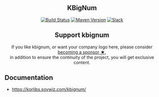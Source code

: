 <h2 align="center">KBigNum</h2>

<!-- BADGES -->
<p align="center">
	<a href="https://travis-ci.org/korlibs/kbignum"><img alt="Build Status" src="https://travis-ci.org/korlibs/kbignum.svg?branch=master" /></a>
	<a href="https://bintray.com/korlibs/korlibs/kbignum"><img alt="Maven Version" src="https://img.shields.io/bintray/v/korlibs/korlibs/kbignum.svg?style=flat&label=maven" /></a>
	<a href="https://slack.soywiz.com/"><img alt="Slack" src="https://img.shields.io/badge/chat-on%20slack-green?style=flat&logo=slack" /></a>
</p>
<!-- /BADGES -->

<!-- SUPPORT -->
<h2 align="center">Support kbignum</h2>
<p align="center">
If you like kbignum, or want your company logo here, please consider <a href="https://github.com/sponsors/soywiz">becoming a sponsor ★</a>,<br />
in addition to ensure the continuity of the project, you will get exclusive content.
</p>
<!-- /SUPPORT -->

## Documentation

* <https://korlibs.soywiz.com/kbignum/>
